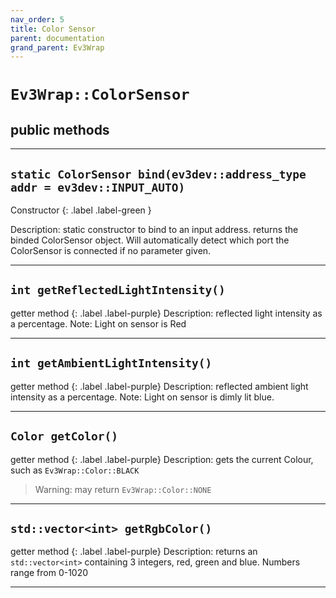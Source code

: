 ```yaml
---
nav_order: 5
title: Color Sensor
parent: documentation
grand_parent: Ev3Wrap
---
```


# `Ev3Wrap::ColorSensor`

## public methods
---

## `static ColorSensor bind(ev3dev::address_type addr = ev3dev::INPUT_AUTO)`
Constructor 
{: .label .label-green }

Description: static constructor to bind to an input address.
returns the binded ColorSensor object. Will automatically detect which port the ColorSensor is connected if no parameter given.

---

## `int getReflectedLightIntensity()`
getter method
{: .label .label-purple}
Description: reflected light intensity as a percentage. Note: Light on sensor is Red

---

## `int getAmbientLightIntensity()`
getter method
{: .label .label-purple}
Description: reflected ambient light intensity as a percentage. Note: Light on sensor is dimly lit blue.

---

## `Color getColor()`
getter method
{: .label .label-purple}
Description: gets the current Colour, such as `Ev3Wrap::Color::BLACK`
>   Warning: may return `Ev3Wrap::Color::NONE`

---

## `std::vector<int> getRgbColor()`
getter method
{: .label .label-purple}
Description: returns an `std::vector<int>` containing 3 integers, red, green and blue. Numbers range from 0-1020

---